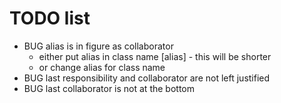 # TODO list

* BUG alias is in figure as collaborator
  * either put alias in class name [alias] - this will be shorter
  * or change alias for class name
* BUG last responsibility and collaborator are not left justified
* BUG last collaborator is not at the bottom
